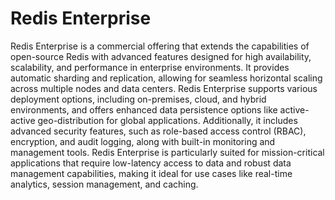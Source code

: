 # Redis Enterprise

Redis Enterprise is a commercial offering that extends the capabilities of open-source Redis with advanced features designed for high availability, scalability, and performance in enterprise environments. It provides automatic sharding and replication, allowing for seamless horizontal scaling across multiple nodes and data centers. Redis Enterprise supports various deployment options, including on-premises, cloud, and hybrid environments, and offers enhanced data persistence options like active-active geo-distribution for global applications. Additionally, it includes advanced security features, such as role-based access control (RBAC), encryption, and audit logging, along with built-in monitoring and management tools. Redis Enterprise is particularly suited for mission-critical applications that require low-latency access to data and robust data management capabilities, making it ideal for use cases like real-time analytics, session management, and caching.

